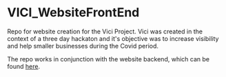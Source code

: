 # VICI_WebsiteFrontEnd

Repo for website creation for the Vici Project. Vici was created in the context of a three day hackaton and it's objective was to increase visibility and help smaller businesses during the Covid period.

The repo works in conjunction with the website backend, which can be found [here](https://github.com/Joh11/vici_backend).

